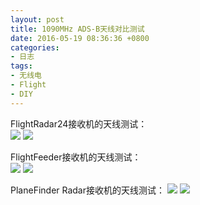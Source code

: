 ```yaml
---
layout: post
title: 1090MHz ADS-B天线对比测试
date: 2016-05-19 08:36:36 +0800
categories:
- 日志
tags:
- 无线电
- Flight
- DIY
---
```


FlightRadar24接收机的天线测试：    
![](https://github.com/bh3nvn/bh3nvn.github.io/raw/master/image/2016-05-19-ANT-01.png)
![](https://github.com/bh3nvn/bh3nvn.github.io/raw/master/image/2016-05-19-ANT-02.png)

FlightFeeder接收机的天线测试：  
![](https://github.com/bh3nvn/bh3nvn.github.io/raw/master/image/2016-05-19-ANT-03.png)
![](https://github.com/bh3nvn/bh3nvn.github.io/raw/master/image/2016-05-19-ANT-04.png)

PlaneFinder Radar接收机的天线测试：
![](https://github.com/bh3nvn/bh3nvn.github.io/raw/master/image/2016-05-19-ANT-05.png)
![](https://github.com/bh3nvn/bh3nvn.github.io/raw/master/image/2016-05-19-ANT-06.png)
